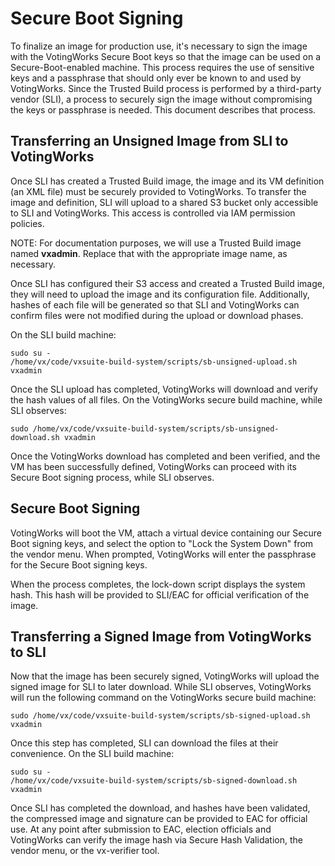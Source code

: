 # Secure Boot Signing

To finalize an image for production use, it's necessary to sign the image with the VotingWorks Secure Boot keys so that the image can be used on a Secure-Boot-enabled machine. This process requires the use of sensitive keys and a passphrase that should only ever be known to and used by VotingWorks. Since the Trusted Build process is performed by a third-party vendor (SLI), a process to securely sign the image without compromising the keys or passphrase is needed. This document describes that process.

## Transferring an Unsigned Image from SLI to VotingWorks

Once SLI has created a Trusted Build image, the image and its VM definition (an XML file) must be securely provided to VotingWorks. To transfer the image and definition, SLI will upload to a shared S3 bucket only accessible to SLI and VotingWorks. This access is controlled via IAM permission policies.

NOTE: For documentation purposes, we will use a Trusted Build image named **vxadmin**. Replace that with the appropriate image name, as necessary.

Once SLI has configured their S3 access and created a Trusted Build image, they will need to upload the image and its configuration file. Additionally, hashes of each file will be generated so that SLI and VotingWorks can confirm files were not modified during the upload or download phases.

On the SLI build machine:

```
sudo su -
/home/vx/code/vxsuite-build-system/scripts/sb-unsigned-upload.sh vxadmin
```

Once the SLI upload has completed, VotingWorks will download and verify the hash values of all files. On the VotingWorks secure build machine, while SLI observes:

```
sudo /home/vx/code/vxsuite-build-system/scripts/sb-unsigned-download.sh vxadmin
```

Once the VotingWorks download has completed and been verified, and the VM has been successfully defined, VotingWorks can proceed with its Secure Boot signing process, while SLI observes.

## Secure Boot Signing

VotingWorks will boot the VM, attach a virtual device containing our Secure Boot signing keys, and select the option to "Lock the System Down" from the vendor menu. When prompted, VotingWorks will enter the passphrase for the Secure Boot signing keys.

When the process completes, the lock-down script displays the system hash. This hash will be provided to SLI/EAC for official verification of the image.

## Transferring a Signed Image from VotingWorks to SLI

Now that the image has been securely signed, VotingWorks will upload the signed image for SLI to later download. While SLI observes, VotingWorks will run the following command on the VotingWorks secure build machine:

```
sudo /home/vx/code/vxsuite-build-system/scripts/sb-signed-upload.sh vxadmin
```

Once this step has completed, SLI can download the files at their convenience. On the SLI build machine:

```
sudo su -
/home/vx/code/vxsuite-build-system/scripts/sb-signed-download.sh vxadmin
```

Once SLI has completed the download, and hashes have been validated, the compressed image and signature can be provided to EAC for official use. At any point after submission to EAC, election officials and VotingWorks can verify the image hash via Secure Hash Validation, the vendor menu, or the vx-verifier tool.
